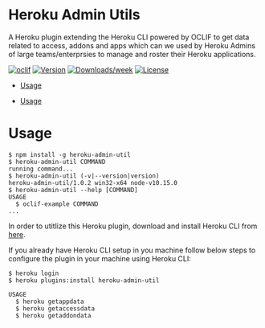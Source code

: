 Heroku Admin Utils
========================

A Heroku plugin extending the Heroku CLI powered by OCLIF to get data related to access, addons and apps which can we used by Heroku Admins of large teams/enterprsies to manage and roster their Heroku applications.

[![oclif](https://img.shields.io/badge/cli-oclif-brightgreen.svg)](https://oclif.io)
[![Version](https://img.shields.io/npm/v/heroku-admin-util.svg)](https://npmjs.org/package/heroku-admin-util)
[![Downloads/week](https://img.shields.io/npm/dw/heroku-admin-util.svg)](https://npmjs.org/package/heroku-admin-util)
[![License](https://img.shields.io/npm/l/heroku-admin-util.svg)](https://github.com/https://github.com/jubinpatel1992/heroku-admin-util/heroku-admin-util/blob/master/package.json)

<!-- toc -->
* [Usage](#usage)
<!-- tocstop -->
* [Usage](#usage)
<!-- tocstop -->
# Usage
<!-- usage -->
```sh-session
$ npm install -g heroku-admin-util
$ heroku-admin-util COMMAND
running command...
$ heroku-admin-util (-v|--version|version)
heroku-admin-util/1.0.2 win32-x64 node-v10.15.0
$ heroku-admin-util --help [COMMAND]
USAGE
  $ oclif-example COMMAND
...
```
<!-- usagestop -->
In order to utitlize this Heroku plugin, download and install Heroku CLI from [here](https://devcenter.heroku.com/articles/heroku-cli#download-and-install). 

If you already have Heroku CLI setup in you machine follow below steps to configure the plugin in your machine using Heroku CLI:

```sh-session
$ heroku login
$ heroku plugins:install heroku-admin-util

USAGE
  $ heroku getappdata
  $ heroku getaccessdata
  $ heroku getaddondata
